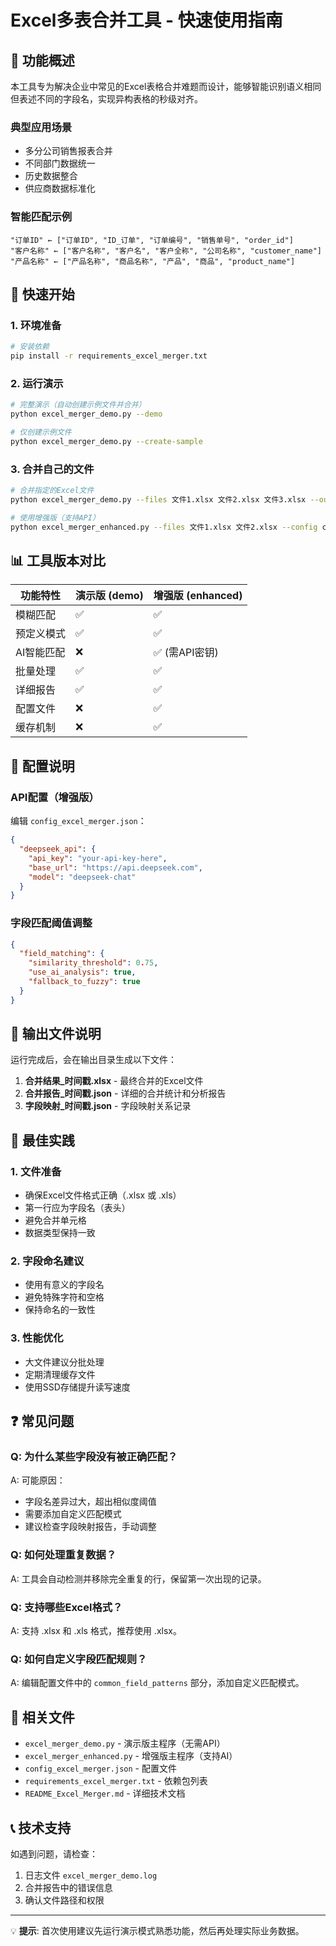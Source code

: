 # Excel多表合并工具 - 快速使用指南

## 🎯 功能概述

本工具专为解决企业中常见的Excel表格合并难题而设计，能够智能识别语义相同但表述不同的字段名，实现异构表格的秒级对齐。

### 典型应用场景
- 多分公司销售报表合并
- 不同部门数据统一
- 历史数据整合
- 供应商数据标准化

### 智能匹配示例
```
"订单ID" ← ["订单ID", "ID_订单", "订单编号", "销售单号", "order_id"]
"客户名称" ← ["客户名称", "客户名", "客户全称", "公司名称", "customer_name"]
"产品名称" ← ["产品名称", "商品名称", "产品", "商品", "product_name"]
```

## 🚀 快速开始

### 1. 环境准备
```bash
# 安装依赖
pip install -r requirements_excel_merger.txt
```

### 2. 运行演示
```bash
# 完整演示（自动创建示例文件并合并）
python excel_merger_demo.py --demo

# 仅创建示例文件
python excel_merger_demo.py --create-sample
```

### 3. 合并自己的文件
```bash
# 合并指定的Excel文件
python excel_merger_demo.py --files 文件1.xlsx 文件2.xlsx 文件3.xlsx --output ./my_output

# 使用增强版（支持API）
python excel_merger_enhanced.py --files 文件1.xlsx 文件2.xlsx --config config_excel_merger.json
```

## 📊 工具版本对比

| 功能特性 | 演示版 (demo) | 增强版 (enhanced) |
|---------|---------------|------------------|
| 模糊匹配 | ✅ | ✅ |
| 预定义模式 | ✅ | ✅ |
| AI智能匹配 | ❌ | ✅ (需API密钥) |
| 批量处理 | ✅ | ✅ |
| 详细报告 | ✅ | ✅ |
| 配置文件 | ❌ | ✅ |
| 缓存机制 | ❌ | ✅ |

## 🔧 配置说明

### API配置（增强版）
编辑 `config_excel_merger.json`：
```json
{
  "deepseek_api": {
    "api_key": "your-api-key-here",
    "base_url": "https://api.deepseek.com",
    "model": "deepseek-chat"
  }
}
```

### 字段匹配阈值调整
```json
{
  "field_matching": {
    "similarity_threshold": 0.75,
    "use_ai_analysis": true,
    "fallback_to_fuzzy": true
  }
}
```

## 📁 输出文件说明

运行完成后，会在输出目录生成以下文件：

1. **合并结果_时间戳.xlsx** - 最终合并的Excel文件
2. **合并报告_时间戳.json** - 详细的合并统计和分析报告
3. **字段映射_时间戳.json** - 字段映射关系记录

## 🎯 最佳实践

### 1. 文件准备
- 确保Excel文件格式正确（.xlsx 或 .xls）
- 第一行应为字段名（表头）
- 避免合并单元格
- 数据类型保持一致

### 2. 字段命名建议
- 使用有意义的字段名
- 避免特殊字符和空格
- 保持命名的一致性

### 3. 性能优化
- 大文件建议分批处理
- 定期清理缓存文件
- 使用SSD存储提升读写速度

## ❓ 常见问题

### Q: 为什么某些字段没有被正确匹配？
A: 可能原因：
- 字段名差异过大，超出相似度阈值
- 需要添加自定义匹配模式
- 建议检查字段映射报告，手动调整

### Q: 如何处理重复数据？
A: 工具会自动检测并移除完全重复的行，保留第一次出现的记录。

### Q: 支持哪些Excel格式？
A: 支持 .xlsx 和 .xls 格式，推荐使用 .xlsx。

### Q: 如何自定义字段匹配规则？
A: 编辑配置文件中的 `common_field_patterns` 部分，添加自定义匹配模式。

## 🔗 相关文件

- `excel_merger_demo.py` - 演示版主程序（无需API）
- `excel_merger_enhanced.py` - 增强版主程序（支持AI）
- `config_excel_merger.json` - 配置文件
- `requirements_excel_merger.txt` - 依赖包列表
- `README_Excel_Merger.md` - 详细技术文档

## 📞 技术支持

如遇到问题，请检查：
1. 日志文件 `excel_merger_demo.log`
2. 合并报告中的错误信息
3. 确认文件路径和权限

---

💡 **提示**: 首次使用建议先运行演示模式熟悉功能，然后再处理实际业务数据。